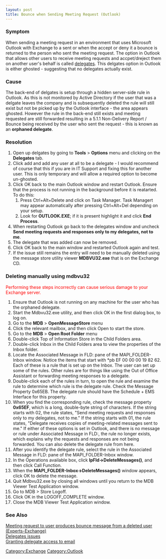 ```yaml
---
layout: post 
title: Bounce when Sending Meeting Request (Outlook)
---
```


### Symptom

When sending a meeting request in an environment that uses Microsoft
Outlook with Exchange to a sent or when the accept or deny it a bounce
is returned to the person who sent the meeting request. The option in
Outlook that allows other users to receive meeting requests and
accpet/dreject them on another user\'s behalf is called
[delegates](https://exchange.sandi.net/info/pdf/How%20to%20configure%20Outlook%20delegates%20in%20windows.pdf).
This delgates option in Outlook is either ghosted - suggesting that no
delegates actually exist.

### Cause

The back-end of delgates is setup through a hidden server-side rule in
Outlook. As this is not monitored by Active Directory if the user that
was a delgate leaves the company and is subsequently deleted the rule
will still exist but not be picked up by the Outlook interface - the
area appears ghosted. However the rule in the back-end still exists and
meeting requested are still forwarded resulting in a 5.1.1 Non-Delivery
Report / Bounce being received by the user who sent the request - this
is known as an **orphaned delegate**.

### Resolution

1.  Open up delgates by going to **Tools** \> **Options** menu and
    clicking on the **Delegates** tab.
2.  Click add and add any user at all to be a delegate - I would
    recommend of course that this if you are in IT Support and fixing
    this for another user. This is only temporary and will allow a
    required option to become un-ghosted.
3.  Click OK back to the main Outlook window and restart Outlook. Ensure
    that the process is not running in the background before it is
    reatarted. To do this:
    1.  Press Ctrl+Alt+Delete and click on Task Manager. Task Managert
        may appear automatically after pressing Ctrl+Alt+Del depending
        on your setup.
    2.  Look for **OUTLOOK.EXE**; if it is present highlight it and
        click **End Process**.
4.  When restarting Outlook go back to the delegates window and uncheck
    **Send meeting requests and responses only to my delegates, not to
    me**.
5.  The delegate that was added can now be removed.
6.  Click OK back to the main window and restarted Outlook again and
    test.
7.  If the issue still remains the entry will need to be manually
    deleted using the message store utility viewer **MDBVU32.exe** that
    is on the Exchange CD.

### Deleting manually using mdbvu32

<font color=red>Performing these steps incorrectly can cause serious
damage to your Exchange server.</font>

1.  Ensure that Outlook is not running on any machine for the user who
    has the orphaned delegate.
2.  Start the Mdbvu32.exe utility, and then click OK in the first dialog
    box, to log on.
3.  Go to the **MDB** \> **OpenMessageStore** menu
4.  Click the relevant mailbox, and then click Open to start the store.
5.  Go to the **MDB** \> **Open Root Folder** menu
6.  Double-click Top of Information Store in the Child Folders area.
7.  Double-click Inbox in the Child Folders area to view the properties
    of the Inbox folder.
8.  Locate the Associated Message in FLD: pane of the MAPI\_FOLDER-Inbox
    window. Notice the items that start with \*pb EF 00 00 00 19 82 62.
    Each of these is a rule that is set up on the Inbox. The user can
    set up some of the rules. Other rules are for things like using the
    Out of Office Assistant or forwarding meeting responses to a
    delegate.
9.  Double-click each of the rules in turn, to open the rule and examine
    the rule to determine which rule is the delegate rule. Check the
    Message Property 0x65EB. The delegate rule should have the
    Schedule + EMS Interface for this property.
10. When you find the corresponding rule, check the message property
    **0x65EF**, which is a long, double-byte string of characters. If
    the string starts with 02, the rule states, \"Send meeting requests
    and responses only to my delegates, not to me.\" If the string
    starts with 01, the rule states, \"Delegate receives copies of
    meeting-related messages sent to me.\" If either of these options is
    set in Outlook, and there is no message or rule under Associated
    Message in FLD:, the rule no longer exists, which explains why the
    requests and responses are not being forwarded. You can also delete
    the delegate rule from here.
11. After you identify the delegate rule, select the rule in the
    Associated Message in FLD: pane of the MAPI\_FOLDER-Inbox window.
12. In the Operations available box, click **lpFld-\>DeleteMessages()**,
    and then click Call Function.
13. When the **MAPI\_FOLDER-Inbox-\>DeleteMessages()** window appears,
    click OK to delete the message.
14. Quit Mdbvu32.exe by closing all windows until you return to the MDB
    Viewer Test Application window.
15. Go to MDB \> Store Logoff.
16. Click OK in the LOGOFF\_COMPLETE window.
17. Close the MDB Viewer Test Application window.

### See Also

[Meeting request to user produces bounce message from a deleted user
(Experts-Exchange)](http://www.experts-exchange.com/Software/Server_Software/Email_Servers/Exchange/Q_23340488.html)\
[Delegates
issues](http://winzenz.blogspot.com/2006/10/outlook-delegates-issues.html)\
[Granting delegate access to
email](http://ittraining.lse.ac.uk/Documentation/OnlineGuides/Delegate-Access.htm)

[Category:Exchange](Category:Exchange "wikilink")
[Category:Outlook](Category:Outlook "wikilink")
